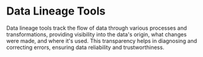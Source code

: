 # Data Lineage Tools
Data lineage tools track the flow of data through various processes and transformations, providing visibility into the data's origin, what changes were made, and where it's used. This transparency helps in diagnosing and correcting errors, ensuring data reliability and trustworthiness.
